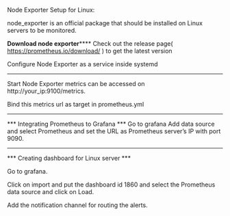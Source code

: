Node Exporter Setup for Linux:

node_exporter is an official package that should be installed on Linux servers to be monitored.

******Download node exporter**********
Check out the release page( https://prometheus.io/download/ ) to get the latest version

Configure Node Exporter as a service inside systemd

***********************************************************************************************************
Start Node Exporter
metrics can be accessed on http://your_ip:9100/metrics.

Bind this metrics url as target in prometheus.yml
_______________________________________________________________________________

*** Integrating Prometheus to Grafana ***
Go to grafana 
Add data source and select Prometheus and set the URL as Prometheus server’s IP with port 9090.

------------------------------------------------------------------------------------------------------------------------------------
*** Creating dashboard for Linux server ***

Go to grafana.

Click on import and put the dashboard id 1860 and select the Prometheus data source and click on Load.

Add the notification channel for routing the alerts.



